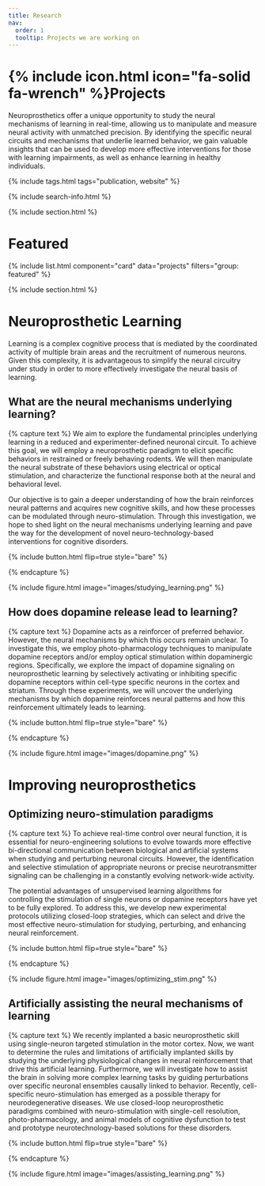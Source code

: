 ```yaml
---
title: Research
nav:
  order: 1
  tooltip: Projects we are working on
---
```


# {% include icon.html icon="fa-solid fa-wrench" %}Projects

Neuroprosthetics offer a unique opportunity to study the neural mechanisms of learning in real-time, allowing us to manipulate and measure neural activity with unmatched precision. By identifying the specific neural circuits and mechanisms that underlie learned behavior, we gain valuable insights that can be used to develop more effective interventions for those with learning impairments, as well as enhance learning in healthy individuals.


{% include tags.html tags="publication, website" %}

{% include search-info.html %}

{% include section.html %}

# Featured

{% include list.html component="card" data="projects" filters="group: featured" %}

{% include section.html %}

# Neuroprosthetic Learning
Learning is a complex cognitive process that is mediated by the coordinated activity of multiple brain areas and the recruitment of numerous neurons. Given this complexity, it is advantageous to simplify the neural circuitry under study in order to more effectively investigate the neural basis of learning. 

## What are the neural mechanisms underlying learning?
{% capture text %}
We aim to explore the fundamental principles underlying learning in a reduced and experimenter-defined neuronal circuit. To achieve this goal, we will employ a neuroprosthetic paradigm to elicit specific behaviors in restrained or freely behaving rodents. We will then manipulate the neural substrate of these behaviors using electrical or optical stimulation, and characterize the functional response both at the neural and behavioral level.

Our objective is to gain a deeper understanding of how the brain reinforces neural patterns and acquires new cognitive skills, and how these processes can be modulated through neuro-stimulation. Through this investigation, we hope to shed light on the neural mechanisms underlying learning and pave the way for the development of novel neuro-technology-based interventions for cognitive disorders.

{%
  include button.html
  flip=true
  style="bare"
%}

{% endcapture %}

{%
  include figure.html
  image="images/studying_learning.png"
%}

## How does dopamine release lead to learning?
{% capture text %}
Dopamine acts as a reinforcer of preferred behavior. However, the neural mechanisms by which this occurs remain unclear. To investigate this, we employ photo-pharmacology techniques to manipulate dopamine receptors and/or employ optical stimulation within dopaminergic regions. Specifically, we explore the impact of dopamine signaling on neuroprosthetic learning by selectively activating or inhibiting specific dopamine receptors within cell-type specific neurons in the cortex and striatum. Through these experiments, we will uncover the underlying mechanisms by which dopamine reinforces neural patterns and how this reinforcement ultimately leads to learning.

{%
  include button.html
  flip=true
  style="bare"
%}

{% endcapture %}

{%
  include figure.html
  image="images/dopamine.png"
%}


# Improving neuroprosthetics

## Optimizing neuro-stimulation paradigms
{% capture text %}
To achieve real-time control over neural function, it is essential for neuro-engineering solutions to evolve towards more effective bi-directional communication between biological and artificial systems when studying and perturbing neuronal circuits. However, the identification and selective stimulation of appropriate neurons or precise neurotransmitter signaling can be challenging in a constantly evolving network-wide activity.

The potential advantages of unsupervised learning algorithms for controlling the stimulation of single neurons or dopamine receptors have yet to be fully explored. To address this, we develop new experimental protocols utilizing closed-loop strategies, which can select and drive the most effective neuro-stimulation for studying, perturbing, and enhancing neural reinforcement.

{%
  include button.html
  flip=true
  style="bare"
%}

{% endcapture %}

{%
  include figure.html
  image="images/optimizing_stim.png"
%}

## Artificially assisting the neural mechanisms of learning
{% capture text %}
We recently implanted a basic neuroprosthetic skill using single-neuron targeted stimulation in the motor cortex. Now, we want to determine the rules and limitations of artificially implanted skills by studying the underlying physiological changes in neural reinforcement that drive this artificial learning. Furthermore, we will investigate how to assist the brain in solving more complex learning tasks by guiding perturbations over specific neuronal ensembles causally linked to behavior. 
Recently, cell-specific neuro-stimulation has emerged as a possible therapy for neurodegenerative diseases.  We use closed-loop neuroprosthetic paradigms combined with neuro-stimulation with single-cell resolution, photo-pharmacology, and animal models of cognitive dysfunction to test and prototype neurotechnology-based solutions for these disorders.

{%
  include button.html
  flip=true
  style="bare"
%}

{% endcapture %}

{%
  include figure.html
  image="images/assisting_learning.png"
%}




